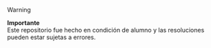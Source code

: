 > [!WARNING]  
> **Importante**  
> Este repositorio fue hecho en condición de alumno y las resoluciones pueden estar sujetas a errores.